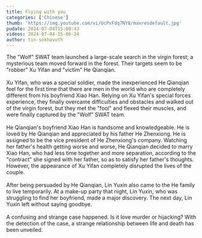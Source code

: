 ```yaml
---
title: Flying with you
categories: ['Chinese']
thumb: 'https://img.youtube.com/vi/UcPxFdq7NY8/maxresdefault.jpg'
pudate: 2024-07-04T15:08:43
videos: 2024-07-04-15-06-24
author: tin-sokhavuth
---
```

The "Wolf" SWAT team launched a large-scale search in the virgin forest; a mysterious team moved forward in the forest. Their targets seem to be "robber" Xu Yifan and "victim" He Qianqian.
<br/><br/>
Xu Yifan, who was a special soldier, made the inexperienced He Qianqian feel for the first time that there are men in the world who are completely different from his boyfriend Xiao Han. Relying on Xu Yifan's special forces experience, they finally overcame difficulties and obstacles and walked out of the virgin forest, but they met the "fool" and flexed their muscles, and were finally captured by the "Wolf" SWAT team.
<br/><br/>
He Qianqian's boyfriend Xiao Han is handsome and knowledgeable. He is loved by He Qianqian and appreciated by his father He Zhenxiong. He is assigned to be the vice president of He Zhenxiong's company. Watching her father's health getting worse and worse, He Qianqian decided to marry Xiao Han, who had less time together and more separation, according to the "contract" she signed with her father, so as to satisfy her father's thoughts. However, the appearance of Xu Yifan completely disrupted the lives of the couple.
<br/><br/>
After being persuaded by He Qianqian, Lin Yuxin also came to the He family to live temporarily. At a make-up party that night, Lin Yuxin, who was struggling to find her boyfriend, made a major discovery. The next day, Lin Yuxin left without saying goodbye.
<br/><br/>
A confusing and strange case happened. Is it love murder or hijacking? With the detection of the case, a strange relationship between life and death has been unveiled.